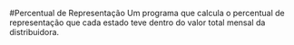 #Percentual de Representação
Um programa que calcula o percentual de representação que cada estado teve dentro do valor total mensal da distribuidora.
